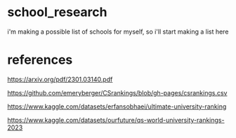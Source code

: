 # school_research
i'm making a possible list of schools for myself, so i'll start making a list here


# references

https://arxiv.org/pdf/2301.03140.pdf 

https://github.com/emeryberger/CSrankings/blob/gh-pages/csrankings.csv

https://www.kaggle.com/datasets/erfansobhaei/ultimate-university-ranking

https://www.kaggle.com/datasets/ourfuture/qs-world-university-rankings-2023
